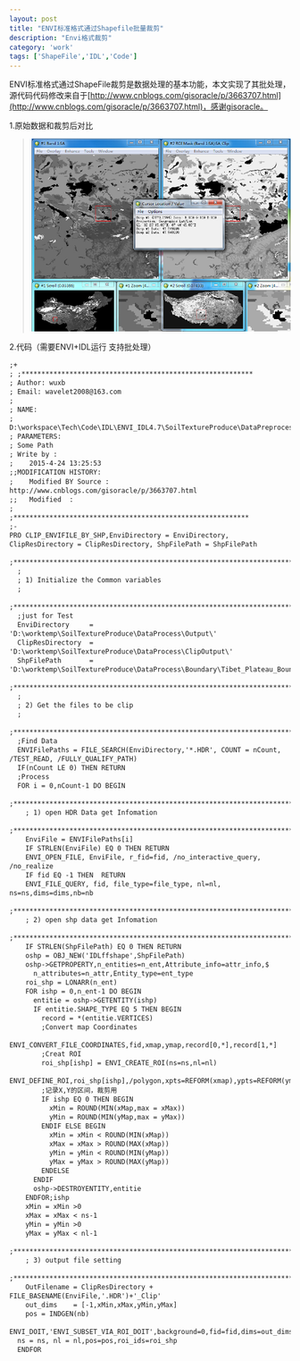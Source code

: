 ```yaml
---
layout: post
title: "ENVI标准格式通过Shapefile批量裁剪"
description: "Envi格式裁剪"
category: 'work'
tags: ['ShapeFile','IDL','Code']
---
```


ENVI标准格式通过ShapeFile裁剪是数据处理的基本功能，本文实现了其批处理，源代码代码修改来自于[http://www.cnblogs.com/gisoracle/p/3663707.html](http://www.cnblogs.com/gisoracle/p/3663707.html)，感谢gisoracle。

<!--more-->

1.原始数据和裁剪后对比

> ![](/images/EnviClip.jpg)


2.代码（需要ENVI+IDL运行  支持批处理）


    ;+
    ; ;**********************************************************
    ; Author: wuxb
    ; Email: wavelet2008@163.com
    ; 
    ; NAME:
    ;    D:\workspace\Tech\Code\IDL\ENVI_IDL4.7\SoilTextureProduce\DataPreprocessing\CLIP_ENVIFILE_BY_SHP.pro
    ; PARAMETERS:
    ; Some Path
    ; Write by :
    ;    2015-4-24 13:25:53
    ;;MODIFICATION HISTORY:
    ;    Modified BY Source :　http://www.cnblogs.com/gisoracle/p/3663707.html
    ;;   Modified  :  
    ;
    ;***********************************************************
    ;-
    PRO CLIP_ENVIFILE_BY_SHP,EnviDirectory = EnviDirectory, ClipResDirectory = ClipResDirectory, ShpFilePath = ShpFilePath
      ;**************************************************************************
      ;
      ; 1) Initialize the Common variables
      ;
      ;**************************************************************************
      ;just for Test
      EnviDirectory     = 'D:\worktemp\SoilTextureProduce\DataProcess\Output\'
      ClipResDirectory  = 'D:\worktemp\SoilTextureProduce\DataProcess\ClipOutput\'
      ShpFilePath       = 'D:\worktemp\SoilTextureProduce\DataProcess\Boundary\Tibet_Plateau_Boundar.shp'
      ;**************************************************************************
      ;
      ; 2) Get the files to be clip
      ;
      ;**************************************************************************
      ;Find Data
      ENVIFilePaths = FILE_SEARCH(EnviDirectory,'*.HDR', COUNT = nCount, /TEST_READ, /FULLY_QUALIFY_PATH)
      IF(nCount LE 0) THEN RETURN
      ;Process
      FOR i = 0,nCount-1 DO BEGIN
        ;**************************************************************************
        ; 1) open HDR Data get Infomation
        ;**************************************************************************
        EnviFile = ENVIFilePaths[i]
        IF STRLEN(EnviFile) EQ 0 THEN RETURN
        ENVI_OPEN_FILE, EnviFile, r_fid=fid, /no_interactive_query, /no_realize
        IF fid EQ -1 THEN  RETURN
        ENVI_FILE_QUERY, fid, file_type=file_type, nl=nl, ns=ns,dims=dims,nb=nb
        ;**************************************************************************
        ; 2) open shp data get Infomation
        ;**************************************************************************
        IF STRLEN(ShpFilePath) EQ 0 THEN RETURN
        oshp = OBJ_NEW('IDLffshape',ShpFilePath)
        oshp->GETPROPERTY,n_entities=n_ent,Attribute_info=attr_info,$
          n_attributes=n_attr,Entity_type=ent_type
        roi_shp = LONARR(n_ent)
        FOR ishp = 0,n_ent-1 DO BEGIN
          entitie = oshp->GETENTITY(ishp)
          IF entitie.SHAPE_TYPE EQ 5 THEN BEGIN
            record = *(entitie.VERTICES)
            ;Convert map Coordinates
            ENVI_CONVERT_FILE_COORDINATES,fid,xmap,ymap,record[0,*],record[1,*]
            ;Creat ROI
            roi_shp[ishp] = ENVI_CREATE_ROI(ns=ns,nl=nl)
            ENVI_DEFINE_ROI,roi_shp[ishp],/polygon,xpts=REFORM(xmap),ypts=REFORM(ymap)
            ;记录X,Y的区间，裁剪用
            IF ishp EQ 0 THEN BEGIN
              xMin = ROUND(MIN(xMap,max = xMax))
              yMin = ROUND(MIN(yMap,max = yMax))
            ENDIF ELSE BEGIN
              xMin = xMin < ROUND(MIN(xMap))
              xMax = xMax > ROUND(MAX(xMap))
              yMin = yMin < ROUND(MIN(yMap))
              yMax = yMax > ROUND(MAX(yMap))
            ENDELSE
          ENDIF
          oshp->DESTROYENTITY,entitie
        ENDFOR;ishp
        xMin = xMin >0
        xMax = xMax < ns-1
        yMin = yMin >0
        yMax = yMax < nl-1
        ;**************************************************************************
        ; 3) output file setting
        ;**************************************************************************
        OutFilename = ClipResDirectory + FILE_BASENAME(EnviFile,'.HDR')+'_Clip'
        out_dims    = [-1,xMin,xMax,yMin,yMax]
        pos = INDGEN(nb)
        ENVI_DOIT,'ENVI_SUBSET_VIA_ROI_DOIT',background=0,fid=fid,dims=out_dims,out_name=OutFilename,$
      ns = ns, nl = nl,pos=pos,roi_ids=roi_shp
      ENDFOR
